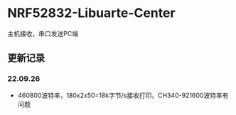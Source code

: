 # NRF52832-Libuarte-Center
主机接收，串口发送PC端

## 更新记录

### 22.09.26
- 460800波特率，180x2x50=18k字节/s接收打印。CH340-921600波特率有问题


